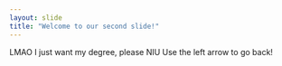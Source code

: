 ```yaml
---
layout: slide
title: "Welcome to our second slide!"
---
```

LMAO I just want my degree, please NIU
Use the left arrow to go back!

